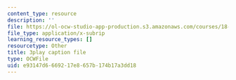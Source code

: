 ```yaml
---
content_type: resource
description: ''
file: https://ol-ocw-studio-app-production.s3.amazonaws.com/courses/18-01sc-single-variable-calculus-fall-2010/e93147d6669217e8657b174b17a3dd18_Q9iJWDFUspU.srt
file_type: application/x-subrip
learning_resource_types: []
resourcetype: Other
title: 3play caption file
type: OCWFile
uid: e93147d6-6692-17e8-657b-174b17a3dd18
---
```


